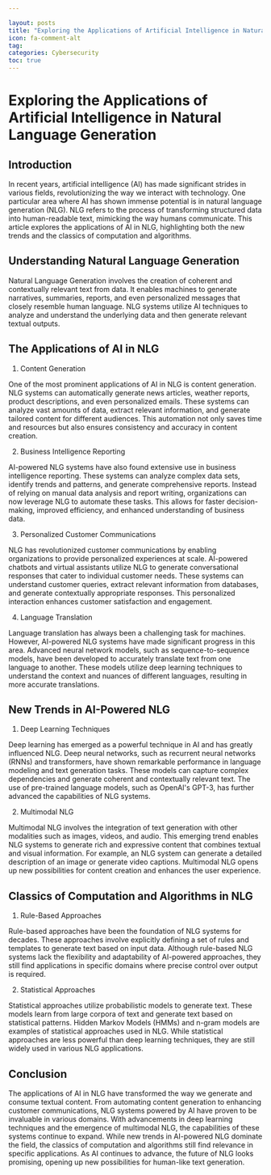 ```yaml
---

layout: posts
title: "Exploring the Applications of Artificial Intelligence in Natural Language Generation"
icon: fa-comment-alt
tag:      
categories: Cybersecurity
toc: true
---
```




# Exploring the Applications of Artificial Intelligence in Natural Language Generation

## Introduction

In recent years, artificial intelligence (AI) has made significant strides in various fields, revolutionizing the way we interact with technology. One particular area where AI has shown immense potential is in natural language generation (NLG). NLG refers to the process of transforming structured data into human-readable text, mimicking the way humans communicate. This article explores the applications of AI in NLG, highlighting both the new trends and the classics of computation and algorithms.

## Understanding Natural Language Generation

Natural Language Generation involves the creation of coherent and contextually relevant text from data. It enables machines to generate narratives, summaries, reports, and even personalized messages that closely resemble human language. NLG systems utilize AI techniques to analyze and understand the underlying data and then generate relevant textual outputs.

## The Applications of AI in NLG

1. Content Generation

One of the most prominent applications of AI in NLG is content generation. NLG systems can automatically generate news articles, weather reports, product descriptions, and even personalized emails. These systems can analyze vast amounts of data, extract relevant information, and generate tailored content for different audiences. This automation not only saves time and resources but also ensures consistency and accuracy in content creation.

2. Business Intelligence Reporting

AI-powered NLG systems have also found extensive use in business intelligence reporting. These systems can analyze complex data sets, identify trends and patterns, and generate comprehensive reports. Instead of relying on manual data analysis and report writing, organizations can now leverage NLG to automate these tasks. This allows for faster decision-making, improved efficiency, and enhanced understanding of business data.

3. Personalized Customer Communications

NLG has revolutionized customer communications by enabling organizations to provide personalized experiences at scale. AI-powered chatbots and virtual assistants utilize NLG to generate conversational responses that cater to individual customer needs. These systems can understand customer queries, extract relevant information from databases, and generate contextually appropriate responses. This personalized interaction enhances customer satisfaction and engagement.

4. Language Translation

Language translation has always been a challenging task for machines. However, AI-powered NLG systems have made significant progress in this area. Advanced neural network models, such as sequence-to-sequence models, have been developed to accurately translate text from one language to another. These models utilize deep learning techniques to understand the context and nuances of different languages, resulting in more accurate translations.

## New Trends in AI-Powered NLG

1. Deep Learning Techniques

Deep learning has emerged as a powerful technique in AI and has greatly influenced NLG. Deep neural networks, such as recurrent neural networks (RNNs) and transformers, have shown remarkable performance in language modeling and text generation tasks. These models can capture complex dependencies and generate coherent and contextually relevant text. The use of pre-trained language models, such as OpenAI's GPT-3, has further advanced the capabilities of NLG systems.

2. Multimodal NLG

Multimodal NLG involves the integration of text generation with other modalities such as images, videos, and audio. This emerging trend enables NLG systems to generate rich and expressive content that combines textual and visual information. For example, an NLG system can generate a detailed description of an image or generate video captions. Multimodal NLG opens up new possibilities for content creation and enhances the user experience.

## Classics of Computation and Algorithms in NLG

1. Rule-Based Approaches

Rule-based approaches have been the foundation of NLG systems for decades. These approaches involve explicitly defining a set of rules and templates to generate text based on input data. Although rule-based NLG systems lack the flexibility and adaptability of AI-powered approaches, they still find applications in specific domains where precise control over output is required.

2. Statistical Approaches

Statistical approaches utilize probabilistic models to generate text. These models learn from large corpora of text and generate text based on statistical patterns. Hidden Markov Models (HMMs) and n-gram models are examples of statistical approaches used in NLG. While statistical approaches are less powerful than deep learning techniques, they are still widely used in various NLG applications.

## Conclusion

The applications of AI in NLG have transformed the way we generate and consume textual content. From automating content generation to enhancing customer communications, NLG systems powered by AI have proven to be invaluable in various domains. With advancements in deep learning techniques and the emergence of multimodal NLG, the capabilities of these systems continue to expand. While new trends in AI-powered NLG dominate the field, the classics of computation and algorithms still find relevance in specific applications. As AI continues to advance, the future of NLG looks promising, opening up new possibilities for human-like text generation.